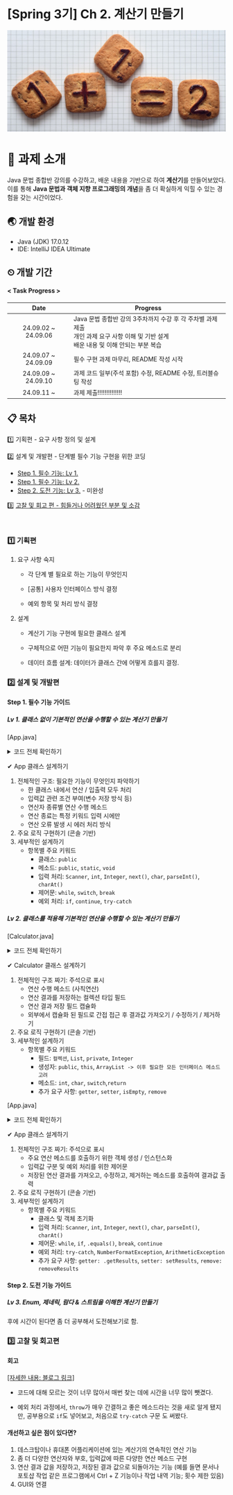 # [Spring 3기] Ch 2. 계산기 만들기

![enter image description here](poster.jpg)

# 📁 과제 소개

Java 문법 종합반 강의를 수강하고, 배운 내용을 기반으로 하여 **계산기**를 만들어보았다. 이를 통해 **Java 문법과 객체 지향 프로그래밍의 개념**을 좀 더 확실하게 익힐 수 있는 경험을 갖는 시간이었다.

## 🌏 개발 환경

- Java (JDK) 17.0.12
- IDE: IntelliJ IDEA Ultimate


## ⏲ 개발 기간
#### < Task Progress >

|        Date         | Progress                                                                                |
|:-------------------:|-----------------------------------------------------------------------------------------|
| 24.09.02 ~ 24.09.06 | Java 문법 종합반 강의 3주차까지 수강 후 각 주차별 과제 제출<br>개인 과제 요구 사항 이해 및 기반 설계<br>배운 내용 및 이해 안되는 부분 복습 |
| 24.09.07 ~ 24.09.09 | 필수 구현 과제 마무리, README 작성 시작                                                      |
| 24.09.09 ~ 24.09.10 | 과제 코드 일부(주석 포함) 수정, README 수정, 트러블슈팅 작성                                    |
| 24.09.11 ~ | 과제 제출!!!!!!!!!!!!!! |

## 📋 목차

1️⃣ 기획편 - 요구 사항 정의 및 설계

2️⃣ 설계 및 개발편 - 단계별 필수 기능 구현을 위한 코딩
- [Step 1. 필수 기능: Lv 1.](#lv-1-클래스-없이-기본적인-연산을-수행할-수-있는-계산기-만들기)
- [Step 1. 필수 기능: Lv 2.](#lv-2-클래스를-적용해-기본적인-연산을-수행할-수-있는-계산기-만들기)
- [Step 2. 도전 기능: Lv 3.](#lv-3-enum-제네릭-람다--스트림을-이해한-계산기-만들기) - 미완성

3️⃣ [고찰 및 회고 편 - 힘들거나 어려웠던 부분 및 소감](#3-고찰-및-회고-편)

<br>

### 1️⃣ 기획편

1. 요구 사항 숙지
    - 각 단계 별 필요로 하는 기능이 무엇인지

    - [공통] 사용자 인터페이스 방식 결정

    - 예외 항목 및 처리 방식 결정
2. 설계
    -  계산기 기능 구현에 필요한 클래스 설계

    -  구체적으로 어떤 기능이 필요한지 파악 후 주요 메소드로 분리

    -  데이터 흐름 설계: 데이터가 클래스 간에 어떻게 흐를지 결정.

###  2️⃣ 설계 및 개발편

#### Step 1. 필수 기능 가이드
##### **Lv 1. 클래스 없이 기본적인 연산을 수행할 수 있는 계산기 만들기**

[App.java]
<details>
<summary> 코드 전체 확인하기 </summary>

```java
import java.util.Scanner;

public class App {
    public static void main(String[] args) {
        // 1) 양의 정수(0 포함) 입력받기
        Scanner sc = new Scanner(System.in);

        while (true) {
            try {
                // 첫 번째 숫자 입력
                System.out.println("첫 번째 숫자를 입력하세요: ");
                int num1 = Integer.parseInt(sc.next());
                // 0을 포함한 양의 정수인지 확인
                if (num1 < 0) {
                    System.out.println("0 이상의 정수를 입력해주세요.");
                    continue;
                }
                // 연산 기호 입력
                System.out.println("사칙연산 기호를 입력하세요: ");
                char operator = sc.next().charAt(0);
                // 두 번째 숫자 입력
                System.out.println("두 번째 숫자를 입력하세요: ");
                int num2 = Integer.parseInt(sc.next());
                // 0을 포함한 양의 정수인지 확인
                if (num2 < 0) {
                    System.out.println("0 이상의 정수를 입력해주세요.");
                    continue;
                }
                // 연산 수행 및 결과 출력
                int result = 0;
                switch (operator) {
                    case '+':
                        result = num1 + num2;
                        break;
                    case '-':
                        result = num1 - num2;
                        break;
                    case '*':
                        result = num1 * num2;
                        break;
                    case '/':
                        // 예외 처리
                        if (num2 == 0) {
                            System.out.println("0으로 나눌 수 없습니다.");
                            continue;
                        }
                        result = num1 / num2;
                        break;
                }
                // 결과 출력
                System.out.println("결과: " + result);

                // 종료 여부 확인
                System.out.println("더 계산하시겠습니까? (Yes / Exit):");
                String answer = sc.next();
                if (answer.equals("Exit")) {
                    break;
                }
            }
            // 또 다른 예외 처리 방법: Try-Catch
            catch (NumberFormatException e) {
                System.out.println("유효한 값을 입력해주세요.");
            }
        }
        sc.close();
    }
}
```

</details>

✔ App 클래스 설계하기

1. 전체적인 구조: 필요한 기능이 무엇인지 파악하기
   - 한 클래스 내에서 연산 / 입출력 모두 처리 
   - 입력값 관련 조건 부여(변수 저장 방식 등)
   - 연산자 종류별 연산 수행 메소드 
   - 연산 종료는 특정 키워드 입력 시에만 
   - 연산 오류 발생 시 에러 처리 방식
2. 주요 로직 구현하기 (콘솔 기반)
3. 세부적인 설계하기
   - 항목별 주요 키워드
       - 클래스: `public`
       - 메소드: `public`, `static`, `void`
       - 입력 처리: `Scanner`, `int`, `Integer`, `next()`, `char`, `parseInt()`, `charAt()` 
       - 제어문: `while`, `switch`, `break`
       - 예외 처리: `if`, `continue`, `try-catch`


##### **Lv 2. 클래스를 적용해 기본적인 연산을 수행할 수 있는 계산기 만들기**

[Calculator.java]
<details>
<summary> 코드 전체 확인하기 </summary>

```java
import java.util.*;
// [전체적인 구조 명시]
public class Calculator {
    // [1. 필드]
    // 연산 결과를 저장하는 컬렉션 타입 필드 ->
    // results 변수 -> List<Integer> 타입으로 선언
    private List<Integer> results;

    // [2. 객체 데이터: 생성자]
    public Calculator() {
        this.results = new ArrayList<>(); // 결과를 저장할 ArrayList 생성
    }
    // [3. 연산 수행 담당 메소드]
    public int calculate(int num1, int num2, char operator) {
        int result = 0;

        // 연산자에 따른 사칙연산 수행
        switch (operator) {
            case '+':
                result = num1 + num2;
                break;
            case '-':
                result = num1 - num2;
                break;
            case '*':
                result = num1 * num2;
                break;
            case '/':
                result = num1 / num2;
                break;
            }

        // 결과를 리스트에 저장
        results.add(result);

        // 결과 반환
        return result;
    }
    
    // 추가 요구 사항

    // Getter 메소드: 저장된 연산 결과를 반환
    public List<Integer> getResults() {
        return new ArrayList<>(results); // 결과 리스트를 복사해서 반환
    }

    // Setter 메소드: 외부에서 연산 결과 리스트를 수정
    public void setResults(List<Integer> results) {
        this.results = new ArrayList<>(results);
        // 리스트를 복사하는 이유:
        // 외부에서 리스트를 변경할 때 Calculator 내부에서도 리스트가 변경될 수 있기 때문에
        // 이를 방지하기 위함
    }

    public void removeResults() {
        if (!results.isEmpty()) {
            results.remove(0); // 리스트의 첫 번째 데이터 삭제
        } else {
            System.out.println("삭제할 데이터가 없습니다.");
        }
    }
}

```


</details>

✔ Calculator 클래스 설계하기

1. 전체적인 구조 짜기: 주석으로 표시
   - 연산 수행 메소드 (사칙연산)
   - 연산 결과를 저장하는 컬렉션 타입 필드
   - 연산 결과 저장 필드 캡슐화
   - 외부에서 캡슐화 된 필드로 간접 접근 후 결과값 가져오기 / 수정하기 / 제거하기
2. 주요 로직 구현하기 (콘솔 기반)
3. 세부적인 설계하기
    - 항목별 주요 키워드
        - 필드: `컬렉션`, `List`, `private`, `Integer`
        - 생성자: `public`, `this`, `ArrayList -> 이후 필요한 모든 인터페이스 메소드 고려`
        - 메소드: `int`, `char`, `switch`,`return`
        - 추가 요구 사항: `getter`, `setter`, `isEmpty`, `remove`


[App.java]
<details>
<summary> 코드 전체 확인하기 </summary>

```java
import java.util.*;

public class App {
    public static void main(String[] args) {
        // Calculator class에서 객체 호출 > 객체 초기화
        // 인스턴스화
        Calculator calc = new Calculator();
        // sc 변수 선언 + Scanner 객체 생성 
        Scanner sc = new Scanner(System.in);
        
        // 반복문 시작
        while (true) {
            // 예외 처리의 `try-catch`
            try { 
                // 첫 번째 숫자 입력
                System.out.println("첫 번째 숫자를 입력하세요: ");
                // sc.next()로 입력된 값: 문자열 > .parseInt()를 통해 int로 변환
                int num1 = Integer.parseInt(sc.next());
                // 0을 포함한 양의 정수인지 확인
                if (num1 < 0) {
                    System.out.println("0 이상의 정수를 입력해주세요.");
                    continue;
                }

                // 연산 기호 입력
                System.out.println("사칙연산 기호를 입력하세요: ");
                // 입력한 문자열 호출
                char operator = sc.next().charAt(0);

                // 입력값이 사칙 연산 기호가 아닌 경우 예외 처리
                if (operator != '+' && operator != '-' && operator != '*' && operator != '/') {
                    System.out.println("잘못된 연산자입니다. +, -, *, / 중 하나를 입력해주세요.");
                    continue;
                }

                // 두 번째 숫자 입력
                System.out.println("두 번째 숫자를 입력하세요: ");
                // sc.next()로 입력된 값: 문자열 > .parseInt()를 통해 int로 변환
                int num2 = Integer.parseInt(sc.next());

                // 0을 포함한 양의 정수인지 확인
                if (num2 < 0) {
                    System.out.println("0 이상의 정수를 입력해주세요.");
                    continue;
                }

                // 참조변수 calc + 도트 연산자 > Calculator 클래스의 calculate 메소드 호출
                int result = calc.calculate(num1,num2,operator);

                // 결과 출력
                System.out.println("결과: " + result);

                // 종료 여부 확인
                System.out.println("더 계산하시겠습니까? (Yes / Exit) ");
                String answer = sc.next();
                // 저장된 값이 'Exit'과 동일한 경우 종료
                if (answer.equals("Exit")) {
                    break;
                }
            } catch (NumberFormatException e) { // 예외처리 1: 입력 값이 숫자가 아닐 때
                System.out.println("유효한 값이 아닙니다.");
            } catch (ArithmeticException e) { // 예외처리 2: 나눗셈 과정에서 분모값에 0을 입력했을 때
                System.out.println("0으로 나눌 수 없습니다.");
            }
        }
        
        // 추가 요구 사항
        // calc 참조변수를 통해 Calculator 클래스에서 정의한 .getResults() 메소드 호출 (getter)
        System.out.println("모든 연산 결과: " + calc.getResults());
        System.out.println("----------------");

        
        // 새로운 리스트 생성 > 추가된 값이 내부(results)에 영향 주지 않기 위해
        List<Integer> newResults = new ArrayList<>();
        // 새로운 값 추가
        newResults.add(10);
        // calc 객체의 setResults 호출 > newResults 저장(results 수정)
        calc.setResults(newResults);
        // 새로 수정된 newResults를 getResults 메소드로 호출
        System.out.println("수정된 연산 결과: " + calc.getResults());
        
        
        System.out.println("가장 먼저 저장된 데이터를 삭제합니다.");
        // Calculator 클래스에서 구현한 메소드 호출
        calc.removeResults();
        System.out.println("삭제 후 저장된 결과: " + calc.getResults());

        // 스캐너 종료
        sc.close();
    }
}

```

</details>

✔ App 클래스 설계하기

1. 전체적인 구조 짜기: 주석으로 표시
    - 주요 연산 메소드를 호출하기 위한 객체 생성 / 인스턴스화
    - 입력값 구분 및 예외 처리를 위한 제어문
    - 저장된 연산 결과를 가져오고, 수정하고, 제거하는 메소드를 호출하여 결과값 출력
2. 주요 로직 구현하기 (콘솔 기반)
3. 세부적인 설계하기
   - 항목별 주요 키워드
        - 클래스 및 객체 초기화
        - 입력 처리: `Scanner`, `int`, `Integer`, `next()`, `char`, `parseInt()`, `charAt()`
        - 제어문: `while`, `if`, `.equals()`, `break`, `continue`
        - 예외 처리: `try-catch`, `NumberFormatException`, `ArithmeticException`
        - 추가 요구 사항: `getter: .getResults`, `setter: setResults`, `remove: removeResults`
   

#### Step 2. 도전 기능 가이드
##### **Lv 3. Enum, 제네릭, 람다 & 스트림을 이해한 계산기 만들기**

후에 시간이 된다면 좀 더 공부해서 도전해보기로 함.

###  3️⃣ 고찰 및 회고편
#### 회고

[[자세한 내용: 블로그 링크]](https://jisuryu0527.tistory.com/21)

- 코드에 대해 모르는 것이 너무 많아서 매번 찾는 데에 시간을 너무 많이 뺏겼다.


- 예외 처리 과정에서, `throw`가 매우 간결하고 좋은 메소드라는 것을 새로 알게 됐지만, 공부용으로 `if`도 넣어보고, 처음으로 `try-catch` 구문
도 써봤다. 



#### 개선하고 싶은 점이 있다면?

1. 데스크탑이나 휴대폰 어플리케이션에 있는 계산기의 연속적인 연산 기능
2. 좀 더 다양한 연산자와 부호, 입력값에 따른 다양한 연산 메소드 구현
2. 연산 결과 값을 저장하고, 저장된 결과 값으로 되돌아가는 기능 (예를 들면 문서나 포토샵 작업 같은 프로그램에서 Ctrl + Z 기능이나 작업 내역 기능; 횟수 제한 있음)
3. GUI와 연결
